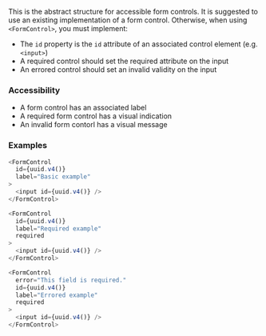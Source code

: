 This is the abstract structure for accessible form controls.
It is suggested to use an existing implementation of a form control.
Otherwise, when using `<FormControl>`, you must implement:

- The `id` property is the `id` attribute of an associated control element (e.g. `<input>`)
- A required control should set the required attribute on the input
- An errored control should set an invalid validity on the input

### Accessibility

- A form control has an associated label
- A required form control has a visual indication
- An invalid form contorl has a visual message

### Examples

```js
<FormControl
  id={uuid.v4()}
  label="Basic example"
>
  <input id={uuid.v4()} />
</FormControl>
```

```js
<FormControl
  id={uuid.v4()}
  label="Required example"
  required
>
  <input id={uuid.v4()} />
</FormControl>
```

```js
<FormControl
  error="This field is required."
  id={uuid.v4()}
  label="Errored example"
  required
>
  <input id={uuid.v4()} />
</FormControl>
```
